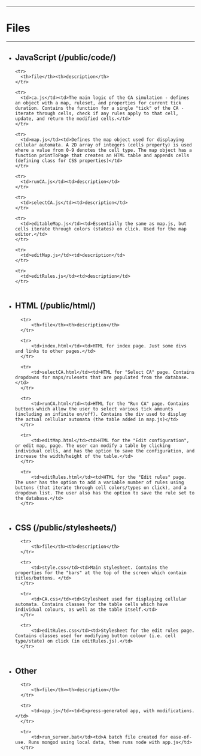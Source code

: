 ------------
# Files
------------

* ## JavaScript (/public/code/)

	<table>

	  <tr>
	    <th>file</th><th>description</th>
	  </tr>

	  <tr>
	  	<td>ca.js</td><td>The main logic of the CA simulation - defines an object with a map, ruleset, and properties for current tick duration. Contains the function for a single "tick" of the CA - iterate through cells, check if any rules apply to that cell, update, and return the modified cells.</td>
	  </tr>

	  <tr>
	  	<td>map.js</td><td>Defines the map object used for displaying cellular automata. A 2D array of integers (cells property) is used where a value from 0-9 denotes the cell type. The map object has a function printToPage that creates an HTML table and appends cells (defining class for CSS properties)</td>
	  </tr>

	  <tr>
	  	<td>runCA.js</td><td>description</td>
	  </tr>
	  
	  <tr>
	  	<td>selectCA.js</td><td>description</td>
	  </tr>

	  <tr>
	  	<td>editableMap.js</td><td>Essentially the same as map.js, but cells iterate through colors (states) on click. Used for the map editor.</td>
	  </tr>

	  <tr>
	  	<td>editMap.js</td><td>description</td>
	  </tr>

	  <tr>
	  	<td>editRules.js</td><td>description</td>
	  </tr>

	</table>

* ## HTML (/public/html/)

	<table>

		<tr>
		    <th>file</th><th>description</th>
		</tr>

		<tr>
		  	<td>index.html</td><td>HTML for index page. Just some divs and links to other pages.</td>
		</tr>

		<tr>
		  	<td>selectCA.html</td><td>HTML for "Select CA" page. Contains dropdowns for maps/rulesets that are populated from the database.</td>
		</tr>

		<tr>
			<td>runCA.html</td><td>HTML for the "Run CA" page. Contains buttons which allow the user to select various tick amounts (including an infinite on/off). Contains the div used to display the actual cellular automata (the table added in map.js)</td>
		</tr>

		<tr>
		  	<td>editMap.html</td><td>HTML for the "Edit configuration", or edit map, page. The user can modify a table by clicking individual cells, and has the option to save the configuration, and increase the width/height of the table.</td>
		</tr>

		<tr>
		  	<td>editRules.html</td><td>HTML for the "Edit rules" page. The user has the option to add a variable number of rules using buttons (that iterate through cell colors/types on click), and a dropdown list. The user also has the option to save the rule set to the database.</td>
		</tr>


	</table>

* ## CSS (/public/stylesheets/)

	<table>

		<tr>
		    <th>file</th><th>description</th>
		</tr>

		<tr>
		  	<td>style.css</td><td>Main stylesheet. Contains the properties for the "bars" at the top of the screen which contain titles/buttons. </td>
		</tr>

		<tr>
		  	<td>CA.css</td><td>Stylesheet used for displaying cellular automata. Contains classes for the table cells which have individual colours, as well as the table itself.</td>
		</tr>

		<tr>
		 	<td>editRules.css</td><td>Stylesheet for the edit rules page. Contains classes used for modifying button colour (i.e. cell type/state) on click (in editRules.js).</td>
		</tr>


	</table>

* ## Other

	<table>

		<tr>
		    <th>file</th><th>description</th>
		</tr>

		<tr>
		  	<td>app.js</td><td>Express-generated app, with modifications.</td>
		</tr>

		<tr>
		 	<td>run_server.bat</td><td>A batch file created for ease-of-use. Runs mongod using local data, then runs node with app.js</td>
		</tr>

	</table>